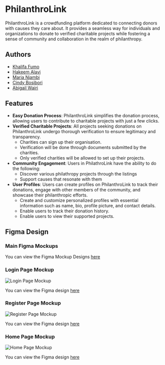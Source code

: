 # PhilanthroLink

PhilanthroLink is a crowdfunding platform dedicated to connecting donors with causes they care about. It provides a seamless way for individuals and organizations to donate to verified charitable projects while fostering a sense of community and collaboration in the realm of philanthropy.

## Authors

- [Khalifa Fumo](https://github.com/khalifa47)
- [Hakeem Alavi](https://github.com/HakeemAlavi)
- [Maria Njambi](https://github.com/Njambi-M)
- [Cindy Bosibori](https://github.com/CindyBSydney)
- [Abigail Wairi](https://github.com/Abbymuso1)

## Features

- **Easy Donation Process**: PhilanthroLink simplifies the donation process, allowing users to contribute to charitable projects with just a few clicks.
- **Verified Charitable Projects**: All projects seeking donations on PhilanthroLink undergo thorough verification to ensure legitimacy and transparency.
  - Charities can sign up their organisation.
  - Verification will be done through documents submitted by the charities.
  - Only verified charities will be allowed to set 
  up their projects.  
- **Community Engagement**: Users in PhilathroLink have the ability to do the following:
  - Discover various philathropy projects through the listings
  - Support causes that resonate with them
- **User Profiles**: Users can create profiles on PhilanthroLink to track their donations, engage with other members of the community, and showcase their philanthropic efforts.
  - Create and customize personalized profiles with essential information such as name, bio, profile picture, and contact details.
  - Enable users to track their donation history.
  - Enable users to view their supported projects.
    
## Figma Design
### Main Figma Mockups
You can view the Figma Mockup Designs [here](https://www.figma.com/file/OOLBd3X8Cqc1KdpPQDixO6/Philathrolink?type=design&node-id=0%3A1&mode=design&t=FG3mvojqKXZgvZtL-1)

### Login Page Mockup
![Login Page Mockup](https://github.com/digital-explorers-2/philanthro-link/assets/89918147/cdb38228-a879-4483-95ad-7293b2682584)


You can view the Figma design [here](https://www.figma.com/file/OOLBd3X8Cqc1KdpPQDixO6/Philathrolink?type=design&node-id=508%3A3546&mode=design&t=FG3mvojqKXZgvZtL-1)
 
### Register Page Mockup
![Register Page Mockup](https://github.com/digital-explorers-2/philanthro-link/assets/89918147/53ecff59-8acb-4cd1-ba63-25e4e49d3a6d)


You can view the Figma design [here](https://www.figma.com/file/OOLBd3X8Cqc1KdpPQDixO6/Philathrolink?type=design&node-id=508%3A1733&mode=design&t=FG3mvojqKXZgvZtL-1)

### Home Page Mockup
![Home Page Mockup](https://github.com/digital-explorers-2/philanthro-link/assets/89918147/218b75c1-5745-45c2-9f15-a947d8bbf560)


You can view the Figma design [here](https://www.figma.com/file/OOLBd3X8Cqc1KdpPQDixO6/Philathrolink?type=design&node-id=403%3A2&mode=design&t=FG3mvojqKXZgvZtL-1)
